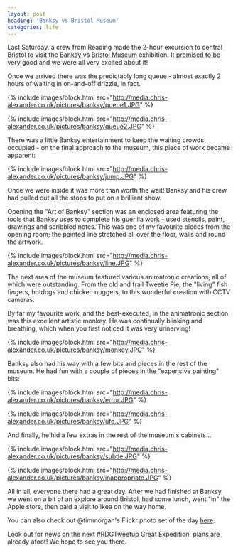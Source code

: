 ```yaml
---
layout: post
heading: 'Banksy vs Bristol Museum'
categories: life
---
```


Last Saturday, a crew from Reading made the 2-hour excursion to central Bristol to visit the [Banksy ](http://www.banksy.co.uk/)vs [Bristol Museum](http://web.archive.org/web/20110805203716/http://www.bristol.gov.uk/ccm/navigation/leisure-and-culture/museums-and-galleries/) exhibition. It [promised to be](/on-engineering/life/announcing-the-rdgtweetup-great-expedition/) very good and we were all very excited about it!

Once we arrived there was the predictably long queue - almost exactly 2 hours of waiting in on-and-off drizzle, in fact.

{% include images/block.html src="http://media.chris-alexander.co.uk/pictures/banksy/queue1.JPG" %}

{% include images/block.html src="http://media.chris-alexander.co.uk/pictures/banksy/queue2.JPG" %}

There was a little Banksy entertainment to keep the waiting crowds occupied - on the final approach to the museum, this piece of work became apparent:

{% include images/block.html src="http://media.chris-alexander.co.uk/pictures/banksy/jump.JPG" %}

Once we were inside it was more than worth the wait! Banksy and his crew had pulled out all the stops to put on a brilliant show.

Opening the "Art of Banksy" section was an enclosed area featuring the tools that Banksy uses to complete his guerilla work - used stencils, paint, drawings and scribbled notes. This was one of my favourite pieces from the opening room; the painted line stretched all over the floor, walls and round the artwork.

{% include images/block.html src="http://media.chris-alexander.co.uk/pictures/banksy/line.JPG" %}

The next area of the museum featured various animatronic creations, all of which were outstanding. From the old and frail Tweetie Pie, the "living" fish fingers, hotdogs and chicken nuggets, to this wonderful creation with CCTV cameras.

By far my favourite work, and the best-executed, in the animatronic section was this excellent artistic monkey. He was continually blinking and breathing, which when you first noticed it was very unnerving!

{% include images/block.html src="http://media.chris-alexander.co.uk/pictures/banksy/monkey.JPG" %}

Banksy also had his way with a few bits and pieces in the rest of the museum. He had fun with a couple of pieces in the "expensive painting" bits:

{% include images/block.html src="http://media.chris-alexander.co.uk/pictures/banksy/error.JPG" %}

{% include images/block.html src="http://media.chris-alexander.co.uk/pictures/banksy/ufo.JPG" %}

And finally, he hid a few extras in the rest of the museum's cabinets...

{% include images/block.html src="http://media.chris-alexander.co.uk/pictures/banksy/subtle.JPG" %}

{% include images/block.html src="http://media.chris-alexander.co.uk/pictures/banksy/inappropriate.JPG" %}

All in all, everyone there had a great day. After we had finished at Banksy we went on a bit of an explore around Bristol, had some lunch, went "in" the Apple store, then paid a visit to Ikea on the way home.

You can also check out @timmorgan's Flickr photo set of the day [here](http://www.flickr.com/photos/timmymorgan/sets/72157621915292496/).

Look out for news on the next #RDGTweetup Great Expedition, plans are already afoot! We hope to see you there.